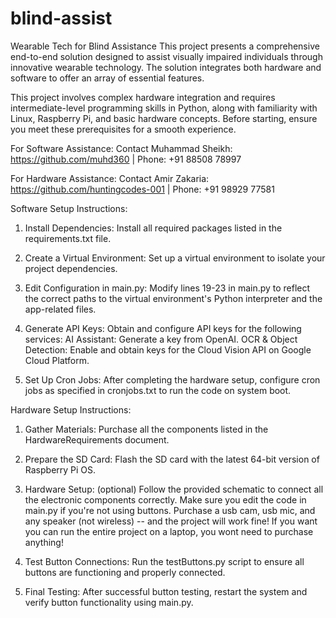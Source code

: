 # blind-assist
Wearable Tech for Blind Assistance This project presents a comprehensive end-to-end solution designed to assist visually impaired individuals through innovative wearable technology. The solution integrates both hardware and software to offer an array of essential features.

This project involves complex hardware integration and requires intermediate-level programming skills in Python, along with familiarity with Linux, Raspberry Pi, and basic hardware concepts. Before starting, ensure you meet these prerequisites for a smooth experience.

For Software Assistance:
Contact Muhammad Sheikh: https://github.com/muhd360 | Phone: +91 88508 78997

For Hardware Assistance:
Contact Amir Zakaria: https://github.com/huntingcodes-001 | Phone: +91 98929 77581

Software Setup Instructions:
1. Install Dependencies:
Install all required packages listed in the requirements.txt file.

2. Create a Virtual Environment:
Set up a virtual environment to isolate your project dependencies.

3. Edit Configuration in main.py:
Modify lines 19-23 in main.py to reflect the correct paths to the virtual environment's Python interpreter and the app-related files.

4. Generate API Keys:
Obtain and configure API keys for the following services:
     AI Assistant: Generate a key from OpenAI.
     OCR & Object Detection: Enable and obtain keys for the Cloud Vision API on Google Cloud Platform.

5. Set Up Cron Jobs:
After completing the hardware setup, configure cron jobs as specified in cronjobs.txt to run the code on system boot.


Hardware Setup Instructions:

1. Gather Materials:
Purchase all the components listed in the HardwareRequirements document.

2. Prepare the SD Card:
Flash the SD card with the latest 64-bit version of Raspberry Pi OS.

3. Hardware Setup: (optional)
Follow the provided schematic to connect all the electronic components correctly.
Make sure you edit the code in main.py if you're not using buttons.
Purchase a usb cam, usb mic, and any speaker (not wireless) -- and the project will work fine!
If you want you can run the entire project on a laptop, you wont need to purchase anything!

4. Test Button Connections:
Run the testButtons.py script to ensure all buttons are functioning and properly connected.

5. Final Testing:
After successful button testing, restart the system and verify button functionality using main.py.
